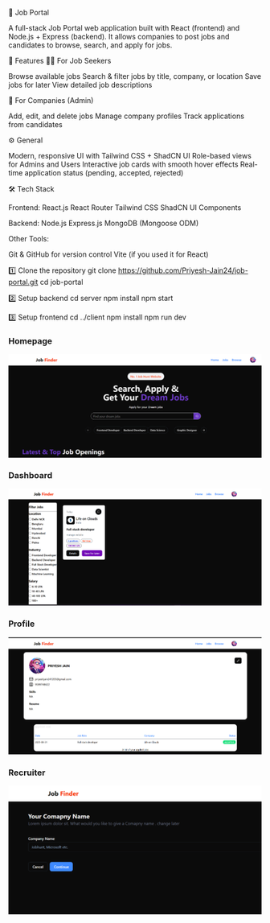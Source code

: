 💼 Job Portal

A full-stack Job Portal web application built with React (frontend) and Node.js + Express (backend).
It allows companies to post jobs and candidates to browse, search, and apply for jobs.

🚀 Features
👨‍💼 For Job Seekers

Browse available jobs
Search & filter jobs by title, company, or location
Save jobs for later
View detailed job descriptions

🏢 For Companies (Admin)

Add, edit, and delete jobs
Manage company profiles
Track applications from candidates

⚙️ General

Modern, responsive UI with Tailwind CSS + ShadCN UI
Role-based views for Admins and Users
Interactive job cards with smooth hover effects
Real-time application status (pending, accepted, rejected)

🛠️ Tech Stack

Frontend:
React.js
React Router
Tailwind CSS
ShadCN UI Components

Backend:
Node.js
Express.js
MongoDB (Mongoose ODM)

Other Tools:

Git & GitHub for version control
Vite (if you used it for React)



1️⃣ Clone the repository
git clone https://github.com/Priyesh-Jain24/job-portal.git
cd job-portal

2️⃣ Setup backend
cd server
npm install
npm start

3️⃣ Setup frontend
cd ../client
npm install
npm run dev

### Homepage
![Homepage](./assets/home.png)

### Dashboard
![Dashboard](./assets/dashboard.png)

### Profile
![Profile](./assets/profile.png)

### Recruiter
![Recruiter](./assets/image.png)
